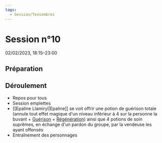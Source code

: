 ```yaml
---
tags:
  - Session/Tessombres
---
```

# Session n°10
02/02/2023, 18:15–23:00

## Préparation

## Déroulement

- Repos pour tous
- Session emplettes
- [[Epaline Llamiryl|Epaline]] se voit offrir une potion de guérison totale (annule tout effet magique d'un niveau inférieur à 4 sur la personne la buvant + [Guérison](https://www.dndbeyond.com/spells/heal) + [Régénération](https://www.dndbeyond.com/spells/regenerate)) ainsi que 4 potions de soin suprêmes, en échange d'un pardon du groupe, par la vendeuse les ayant offensés
- Entraînement des personnages